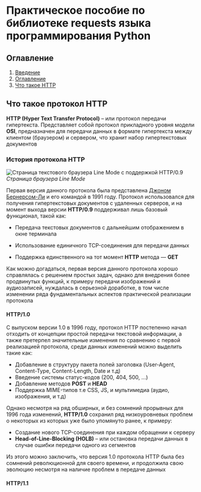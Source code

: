 # Практическое пособие по библиотеке requests языка программирования Python

## Оглавление
1. [Введение](#ПрактическоепособиепобиблиотекеrequestsязыкапрограммированияPython)
2. [Оглавление](##Оглавление)
3. [Что такое HTTP](##ЧтотакоепротоколHTTP)

## Что такое протокол HTTP


**HTTP (Hyper Text Transfer Protocol)** – или протокол передачи гипертекста. Представляет собой протокол прикладного уровня модели **OSI**, предназначен для передачи данных в формате гипертекста между клиентом (браузером) и сервером, что хранит набор гипертекстовых документов

### История протокола HTTP
![Страница текстового браузера Line Mode c поддержкой HTTP/0.9](https://optional.is/required/wp-content/uploads/2013/09/lmb.jpg )  
_Страница браузера Line Mode_


Первая версия данного протокола была представлена [Джоном Бернерсом-Ли](https://ru.wikipedia.org/wiki/%D0%91%D0%B5%D1%80%D0%BD%D0%B5%D1%80%D1%81-%D0%9B%D0%B8,_%D0%A2%D0%B8%D0%BC) и его командой в 1991 году. Протокол использовался для получения
гипертекстовых документов с удаленных серверов, и на момент выхода версии **HTTP/0.9** поддерживал лишь базовый функционал, такой как:
 
- Передача текстовых документов с дальнейшим отображением в окне терминала 

- Использование единичного TCP-соединения для передачи данных

- Поддержка единственного на тот момент **HTTP** метода — **GET**

Как можно догадаться, первая версия данного протокола хорошо справлялась с решением простых задач, однако для внедрения более продвинутых функций,
к примеру передачи изображений и аудиозаписей, нуждалась в серьезной доработке, в том числе изменении ряда фундаментальных аспектов практической
реализации протокола

#### HTTP/1.0
С выпуском версии 1.0 в 1996 году, протокол HTTP постепенно начал отходить от концепции простой передачи текстовой информации, а также претерпел значительные
изменения по сравнению с первой реализацией протокола, среди данных изменений можно выделить такие как:
  
  - Добавление в структуру пакета полей заголовка (User-Agent, Content-Type, Content-Length, Date и т.д)
  - Введение системы статус-кодов (200, 404, 500, ...)
  - Добавление методов **POST** и **HEAD**
  - Поддержка MIME-типов т.е CSS, JS, и мультимедиа (аудио, изображения, и т.д)

Однако несмотря на ряд обширных, и без сомнений прорывных для 1996 года изменений, **HTTP/1.0** сохранил ряд низкоуровневых проблем о некоторых из которых уже было упомянуто ранее, к примеру:
  - Cоздание нового TCP-соединения при каждом обращении к серверу
  - **Head-of-Line-Blocking (HOLB)** – или остановка передачи данных в случае ошибки передачи одного из сегментов

Из этого можно заключить, что версия 1.0 протокола HTTP была без сомнений революционной для своего времени, и продолжила свою эволюцию несмотря на наличие проблем в передаче данных
#### HTTP/1.1


